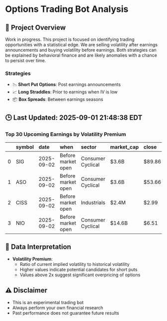 # Options Trading Bot Analysis

## 🚀 Project Overview
Work in progress. This project is focused on identifying trading opportunities with a statistical edge.
We are selling volatility after earnings announcements and buying volatility before earnings.
Both strategies can be explained by behavioral finance and are likely anomalies with a chance to persist over time.

### Strategies
- 📉 **Short Put Options**: Post earnings announcements
- 📈 **Long Straddles**: Prior to earnings when IV is low
- 📦 **Box Spreads**: Between earnings seasons

## 🕒 Last Updated: 2025-09-01 21:48:38 EDT

### Top 30 Upcoming Earnings by Volatility Premium

|    | symbol   | date       | when               | sector            | market_cap   | close   | hv_current   | iv_current   | vol_premium   |
|---:|:---------|:-----------|:-------------------|:------------------|:-------------|:--------|:-------------|:-------------|:--------------|
|  0 | SIG      | 2025-09-02 | Before market open | Consumer Cyclical | $3.6B        | $89.86  | 47.44%       | 65.35%       | 1.38x         |
|  1 | ASO      | 2025-09-02 | Before market open | Consumer Cyclical | $3.6B        | $53.66  | 44.59%       | 48.36%       | 1.08x         |
|  2 | CISS     | 2025-09-02 | Before market open | Industrials       | $2.4M        | $2.99   | nan%         | nan%         | nanx          |
|  3 | NIO      | 2025-09-02 | Before market open | Consumer Cyclical | $14.6B       | $6.51   | nan%         | nan%         | nanx          |

## 📝 Data Interpretation

- **Volatility Premium**: 
  - Ratio of current implied volatility to historical volatility
  - Higher values indicate potential candidates for short puts
  - Values above 2x suggest significant overpricing of options

## ⚠️ Disclaimer
- This is an experimental trading bot
- Always perform your own financial research
- Past performance does not guarantee future results
